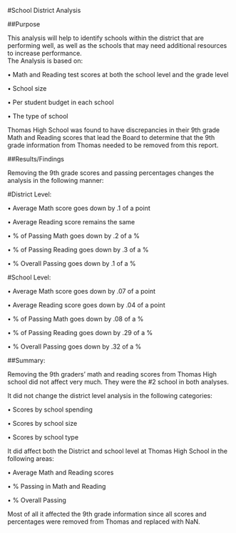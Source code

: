 #School District Analysis

##Purpose

This analysis will help to identify schools within the district that are performing well, as well as the schools that may need additional resources to increase performance.  
The Analysis is based on:

•	Math and Reading test scores at both the school level and the grade level

•	School size

•	Per student budget in each school

•	The type of school

Thomas High School was found to have discrepancies in their 9th grade Math and Reading scores that lead the Board to determine that the 9th grade information from Thomas needed to be removed from this report. 


##Results/Findings

Removing the 9th grade scores and passing percentages changes the analysis in the following manner:

#District Level:

•	Average Math score goes down by .1 of a point

•	Average Reading score remains the same

•	% of Passing Math goes down by .2 of a %

•	% of Passing Reading goes down by .3 of a %

•	% Overall Passing goes down by .1 of a %

#School Level:

•	Average Math score goes down by .07 of a point

•	Average Reading score goes down by .04 of a point

•	% of Passing Math goes down by .08 of a %

•	% of Passing Reading goes down by .29 of a %

•	% Overall Passing goes down by .32 of a %

##Summary:

Removing the 9th graders’ math and reading scores from Thomas High school did not affect very much.  They were the #2 school in both analyses.  

It did not change the district level analysis in the following categories:

•	Scores by school spending

•	Scores by school size

•	Scores by school type

It did affect both the District and school level at Thomas High School in the following areas:

•	Average Math and Reading scores

•	% Passing in Math and Reading

•	% Overall Passing

Most of all it affected the 9th grade information since all scores and percentages were removed from Thomas and replaced with NaN.



